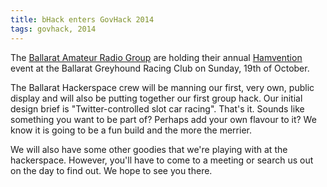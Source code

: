 ```yaml
---
title: bHack enters GovHack 2014
tags: govhack, 2014
---
```

The [Ballarat Amateur Radio Group](http://www.barg.org.au) are holding their annual [Hamvention](http://www.barg.org.au/hamvention.htm) event at the Ballarat Greyhound Racing Club on Sunday, 19th of October.

<!--more-->

The Ballarat Hackerspace crew will be manning our first, very own, public display and will also be putting together our first group hack. Our initial design brief is "Twitter-controlled slot car racing". That's it. Sounds like something you want to be part of? Perhaps add your own flavour to it? We know it is going to be a fun build and the more the merrier.

We will also have some other goodies that we're playing with at the hackerspace. However, you'll have to come to a meeting or search us out on the day to find out. We hope to see you there.
